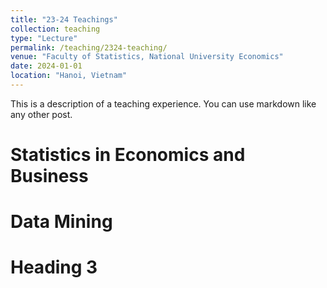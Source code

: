 ```yaml
---
title: "23-24 Teachings"
collection: teaching
type: "Lecture"
permalink: /teaching/2324-teaching/
venue: "Faculty of Statistics, National University Economics"
date: 2024-01-01
location: "Hanoi, Vietnam"
---
```


This is a description of a teaching experience. You can use markdown like any other post.

Statistics in Economics and Business
======

Data Mining
======

Heading 3
======
